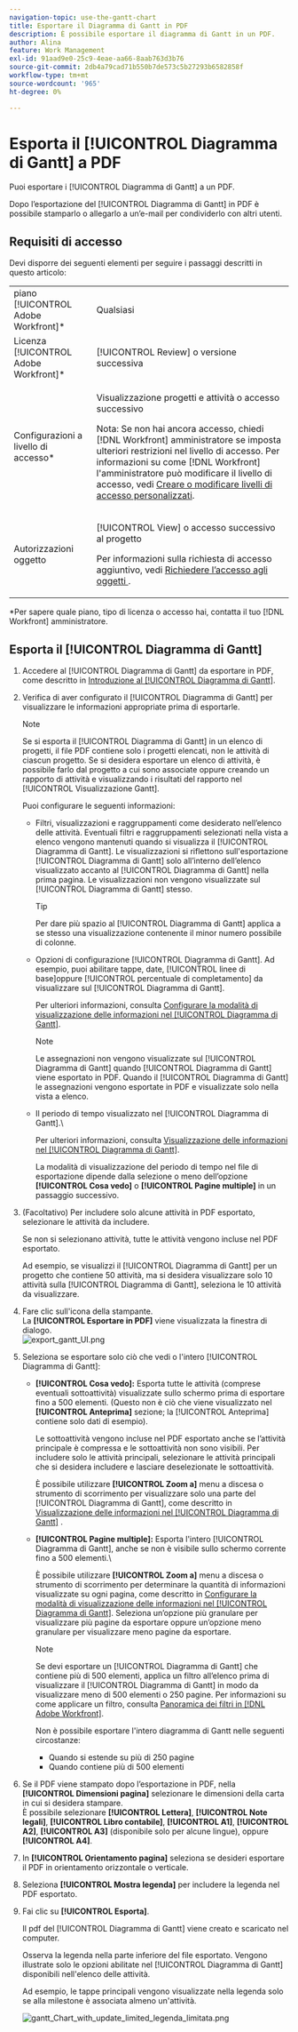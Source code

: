 ```yaml
---
navigation-topic: use-the-gantt-chart
title: Esportare il Diagramma di Gantt in PDF
description: È possibile esportare il diagramma di Gantt in un PDF.
author: Alina
feature: Work Management
exl-id: 91aad9e0-25c9-4eae-aa66-8aab763d3b76
source-git-commit: 2db4a79cad71b550b7de573c5b27293b6582858f
workflow-type: tm+mt
source-wordcount: '965'
ht-degree: 0%

---
```


# Esporta il [!UICONTROL Diagramma di Gantt] a PDF

Puoi esportare i [!UICONTROL Diagramma di Gantt] a un PDF.

Dopo l’esportazione del [!UICONTROL Diagramma di Gantt] in PDF è possibile stamparlo o allegarlo a un’e-mail per condividerlo con altri utenti.

## Requisiti di accesso

Devi disporre dei seguenti elementi per seguire i passaggi descritti in questo articolo:

<table style="table-layout:auto"> 
 <col> 
 <col> 
 <tbody> 
  <tr> 
   <td role="rowheader">piano [!UICONTROL Adobe Workfront]*</td> 
   <td> <p>Qualsiasi </p> </td> 
  </tr> 
  <tr> 
   <td role="rowheader">Licenza [!UICONTROL Adobe Workfront]*</td> 
   <td> <p>[!UICONTROL Review] o versione successiva</p> </td> 
  </tr> 
  <tr> 
   <td role="rowheader">Configurazioni a livello di accesso*</td> 
   <td> <p>Visualizzazione progetti e attività o accesso successivo</p> <p>Nota: Se non hai ancora accesso, chiedi [!DNL Workfront] amministratore se imposta ulteriori restrizioni nel livello di accesso. Per informazioni su come [!DNL Workfront] l'amministratore può modificare il livello di accesso, vedi <a href="../../../administration-and-setup/add-users/configure-and-grant-access/create-modify-access-levels.md" class="MCXref xref">Creare o modificare livelli di accesso personalizzati</a>.</p> </td> 
  </tr> 
  <tr> 
   <td role="rowheader">Autorizzazioni oggetto</td> 
   <td> <p>[!UICONTROL View] o accesso successivo al progetto</p> <p>Per informazioni sulla richiesta di accesso aggiuntivo, vedi <a href="../../../workfront-basics/grant-and-request-access-to-objects/request-access.md" class="MCXref xref">Richiedere l’accesso agli oggetti </a>.</p> </td> 
  </tr> 
 </tbody> 
</table>

&#42;Per sapere quale piano, tipo di licenza o accesso hai, contatta il tuo [!DNL Workfront] amministratore.

## Esporta il [!UICONTROL Diagramma di Gantt]

1. Accedere al [!UICONTROL Diagramma di Gantt] da esportare in PDF, come descritto in [Introduzione al [!UICONTROL Diagramma di Gantt]](../../../manage-work/gantt-chart/use-the-gantt-chart/get-started-with-gantt.md).
1. Verifica di aver configurato il [!UICONTROL Diagramma di Gantt] per visualizzare le informazioni appropriate prima di esportarle.

   >[!NOTE]
   >
   >Se si esporta il [!UICONTROL Diagramma di Gantt] in un elenco di progetti, il file PDF contiene solo i progetti elencati, non le attività di ciascun progetto. Se si desidera esportare un elenco di attività, è possibile farlo dal progetto a cui sono associate oppure creando un rapporto di attività e visualizzando i risultati del rapporto nel [!UICONTROL Visualizzazione Gantt].

   Puoi configurare le seguenti informazioni:

   * Filtri, visualizzazioni e raggruppamenti come desiderato nell’elenco delle attività. Eventuali filtri e raggruppamenti selezionati nella vista a elenco vengono mantenuti quando si visualizza il [!UICONTROL Diagramma di Gantt]. Le visualizzazioni si riflettono sull&#39;esportazione [!UICONTROL Diagramma di Gantt] solo all’interno dell’elenco visualizzato accanto al [!UICONTROL Diagramma di Gantt] nella prima pagina. Le visualizzazioni non vengono visualizzate sul [!UICONTROL Diagramma di Gantt] stesso.

      >[!TIP]
      >
      >Per dare più spazio al [!UICONTROL Diagramma di Gantt] applica a se stesso una visualizzazione contenente il minor numero possibile di colonne.

   * Opzioni di configurazione [!UICONTROL Diagramma di Gantt]. Ad esempio, puoi abilitare tappe, date, [!UICONTROL linee di base]oppure [!UICONTROL percentuale di completamento] da visualizzare sul [!UICONTROL Diagramma di Gantt].

      Per ulteriori informazioni, consulta   [Configurare la modalità di visualizzazione delle informazioni nel [!UICONTROL Diagramma di Gantt]](../../../manage-work/gantt-chart/use-the-gantt-chart/configure-info-on-gantt-chart.md).

      >[!NOTE]
      >
      > Le assegnazioni non vengono visualizzate sul [!UICONTROL Diagramma di Gantt] quando [!UICONTROL Diagramma di Gantt] viene esportato in PDF. Quando il [!UICONTROL Diagramma di Gantt] le assegnazioni vengono esportate in PDF e visualizzate solo nella vista a elenco.

   * Il periodo di tempo visualizzato nel [!UICONTROL Diagramma di Gantt].\

      Per ulteriori informazioni, consulta [Visualizzazione delle informazioni nel [!UICONTROL Diagramma di Gantt]](../../../manage-work/gantt-chart/use-the-gantt-chart/view-info-in-gantt.md).

      La modalità di visualizzazione del periodo di tempo nel file di esportazione dipende dalla selezione o meno dell’opzione **[!UICONTROL Cosa vedo]** o **[!UICONTROL Pagine multiple]** in un passaggio successivo.

1. (Facoltativo) Per includere solo alcune attività in PDF esportato, selezionare le attività da includere.

   Se non si selezionano attività, tutte le attività vengono incluse nel PDF esportato.

   Ad esempio, se visualizzi il [!UICONTROL Diagramma di Gantt] per un progetto che contiene 50 attività, ma si desidera visualizzare solo 10 attività sulla [!UICONTROL Diagramma di Gantt], seleziona le 10 attività da visualizzare.

1. Fare clic sull&#39;icona della stampante.\
   La **[!UICONTROL Esportare in PDF]** viene visualizzata la finestra di dialogo.\
   ![export_gantt_UI.png](assets/exported-gantt-ui-350x225.png)

1. Seleziona se esportare solo ciò che vedi o l&#39;intero [!UICONTROL Diagramma di Gantt]:

   * **[!UICONTROL Cosa vedo]:** Esporta tutte le attività (comprese eventuali sottoattività) visualizzate sullo schermo prima di esportare fino a 500 elementi. (Questo non è ciò che viene visualizzato nel **[!UICONTROL Anteprima]** sezione; la [!UICONTROL Anteprima] contiene solo dati di esempio).

      Le sottoattività vengono incluse nel PDF esportato anche se l’attività principale è compressa e le sottoattività non sono visibili. Per includere solo le attività principali, selezionare le attività principali che si desidera includere e lasciare deselezionate le sottoattività.

      È possibile utilizzare **[!UICONTROL Zoom a]** menu a discesa o strumento di scorrimento per visualizzare solo una parte del [!UICONTROL Diagramma di Gantt], come descritto in [Visualizzazione delle informazioni nel [!UICONTROL Diagramma di Gantt]](../../../manage-work/gantt-chart/use-the-gantt-chart/view-info-in-gantt.md) .

   * **[!UICONTROL Pagine multiple]:** Esporta l&#39;intero [!UICONTROL Diagramma di Gantt], anche se non è visibile sullo schermo corrente fino a 500 elementi.\

      È possibile utilizzare **[!UICONTROL Zoom a]** menu a discesa o strumento di scorrimento per determinare la quantità di informazioni visualizzate su ogni pagina, come descritto in [Configurare la modalità di visualizzazione delle informazioni nel [!UICONTROL Diagramma di Gantt]](../../../manage-work/gantt-chart/use-the-gantt-chart/configure-info-on-gantt-chart.md). Seleziona un’opzione più granulare per visualizzare più pagine da esportare oppure un’opzione meno granulare per visualizzare meno pagine da esportare.

      >[!NOTE]
      >
      >Se devi esportare un [!UICONTROL Diagramma di Gantt] che contiene più di 500 elementi, applica un filtro all’elenco prima di visualizzare il [!UICONTROL Diagramma di Gantt] in modo da visualizzare meno di 500 elementi o 250 pagine. Per informazioni su come applicare un filtro, consulta  [Panoramica dei filtri in [!DNL Adobe Workfront]](../../../reports-and-dashboards/reports/reporting-elements/filters-overview.md).
      >
      >
      >Non è possibile esportare l&#39;intero diagramma di Gantt nelle seguenti circostanze:
      >
      >   
      >   
      >   * Quando si estende su più di 250 pagine
      >   * Quando contiene più di 500 elementi





1. Se il PDF viene stampato dopo l’esportazione in PDF, nella **[!UICONTROL Dimensioni pagina]** selezionare le dimensioni della carta in cui si desidera stampare.\
   È possibile selezionare **[!UICONTROL Lettera]**, **[!UICONTROL Note legali]**, **[!UICONTROL Libro contabile]**, **[!UICONTROL A1]**, **[!UICONTROL A2]**, **[!UICONTROL A3]** (disponibile solo per alcune lingue), oppure **[!UICONTROL A4]**.
1. In **[!UICONTROL Orientamento pagina]** seleziona se desideri esportare il PDF in orientamento orizzontale o verticale.
1. Seleziona **[!UICONTROL Mostra legenda]** per includere la legenda nel PDF esportato.
1. Fai clic su **[!UICONTROL Esporta]**.

   Il pdf del [!UICONTROL Diagramma di Gantt] viene creato e scaricato nel computer.

   Osserva la legenda nella parte inferiore del file esportato. Vengono illustrate solo le opzioni abilitate nel [!UICONTROL Diagramma di Gantt] disponibili nell&#39;elenco delle attività.

   Ad esempio, le tappe principali vengono visualizzate nella legenda solo se alla milestone è associata almeno un&#39;attività.

   ![gantt_Chart_with_update_limited_legenda_limitata.png](assets/gantt-chart-with-updated--limited--legend-350x271.png)
